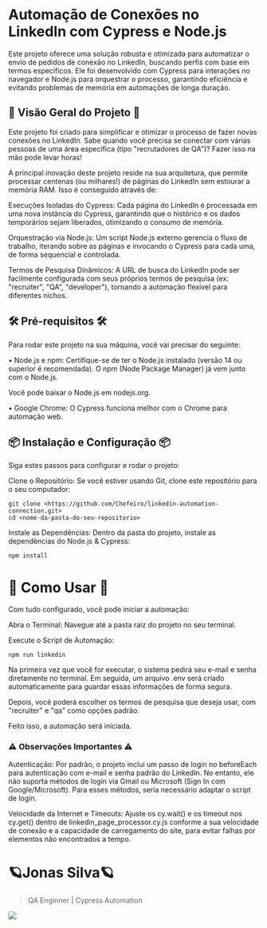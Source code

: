 
# Automação de Conexões no LinkedIn com Cypress e Node.js

Este projeto oferece uma solução robusta e otimizada para automatizar o envio de pedidos de conexão no LinkedIn, buscando perfis com base em termos específicos. Ele foi desenvolvido com Cypress para interações no navegador e Node.js para orquestrar o processo, garantindo eficiência e evitando problemas de memória em automações de longa duração.

## 🚀 Visão Geral do Projeto 🚀 

Este projeto foi criado para simplificar e otimizar o processo de fazer novas conexões no LinkedIn. Sabe quando você precisa se conectar com várias pessoas de uma área específica (tipo "recrutadores de QA")? Fazer isso na mão pode levar horas!

A principal inovação deste projeto reside na sua arquitetura, que permite processar centenas (ou milhares!) de páginas do LinkedIn sem estourar a memória RAM. Isso é conseguido através de:

Execuções Isoladas do Cypress: Cada página do LinkedIn é processada em uma nova instância do Cypress, garantindo que o histórico e os dados temporários sejam liberados, otimizando o consumo de memória.

Orquestração via Node.js: Um script Node.js externo gerencia o fluxo de trabalho, iterando sobre as páginas e invocando o Cypress para cada uma, de forma sequencial e controlada.

Termos de Pesquisa Dinâmicos: A URL de busca do LinkedIn pode ser facilmente configurada com seus próprios termos de pesquisa (ex: "recruiter", "QA", "developer"), tornando a automação flexível para diferentes nichos.

## 🛠️ Pré-requisitos 🛠️

Para rodar este projeto na sua máquina, você vai precisar do seguinte:

• Node.js e npm: Certifique-se de ter o Node.js instalado (versão 14 ou superior é recomendada). O npm (Node Package Manager) já vem junto com o Node.js.

Você pode baixar o Node.js em nodejs.org.

• Google Chrome: O Cypress funciona melhor com o Chrome para automação web.

## 📦 Instalação e Configuração 📦

Siga estes passos para configurar e rodar o projeto:

Clone o Repositório:
Se você estiver usando Git, clone este repositório para o seu computador:

    git clone <https://github.com/Chefeiro/linkedin-automation-connection.git>
    cd <nome-da-pasta-do-seu-repositorio>

Instale as Dependências:
Dentro da pasta do projeto, instale as dependências do Node.js & Cypress:

    npm install 


# 🚀 Como Usar 🚀

Com tudo configurado, você pode iniciar a automação:

Abra o Terminal: Navegue até a pasta raiz do projeto no seu terminal.

Execute o Script de Automação:

    npm run linkedin

Na primeira vez que você for executar, o sistema pedirá seu e-mail e senha diretamente no terminal. Em seguida, um arquivo .env será criado automaticamente para guardar essas informações de forma segura.

Depois, você poderá escolher os termos de pesquisa que deseja usar, com "recruiter" e "qa" como opções padrão.

Feito isso, a automação será iniciada.
###  ⚠️ Observações Importantes ⚠️

Autenticação: Por padrão, o projeto inclui um passo de login no beforeEach para autenticação com e-mail e senha padrão do LinkedIn. No entanto, ele não suporta métodos de login via Gmail ou Microsoft (Sign In com Google/Microsoft). Para esses métodos, seria necessário adaptar o script de login.

Velocidade da Internet e Timeouts: Ajuste os cy.wait() e os timeout nos cy.get() dentro de linkedin_page_processor.cy.js conforme a sua velocidade de conexão e a capacidade de carregamento do site, para evitar falhas por elementos não encontrados a tempo.

 # 🪐Jonas Silva🪐

> QA Enginner | Cypress Automation

<a href="https://www.linkedin.com/in/jonas-ferreira-a78200232/"><img src="https://img.shields.io/badge/LinkedIn-0077B5?style=for-the-badge&logo=linkedin&logoColor=white" /> 

